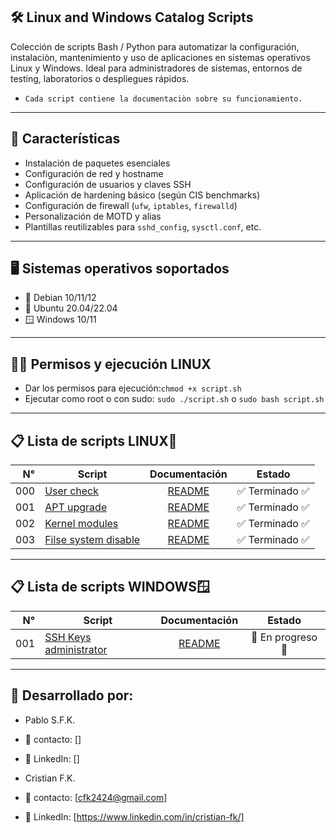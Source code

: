 ## 🛠️ Linux and Windows Catalog Scripts

Colección de scripts Bash / Python para automatizar la configuración, instalaciòn, mantenimiento y uso de aplicaciones en sistemas operativos Linux y Windows. 
Ideal para administradores de sistemas, entornos de testing, laboratorios o despliegues rápidos.
- `Cada script contiene la documentaciòn sobre su funcionamiento.`

---

## 📌 Características

- Instalación de paquetes esenciales
- Configuración de red y hostname
- Configuración de usuarios y claves SSH
- Aplicación de hardening básico (según CIS benchmarks)
- Configuración de firewall (`ufw`, `iptables`, `firewalld`)
- Personalización de MOTD y alias
- Plantillas reutilizables para `sshd_config`, `sysctl.conf`, etc.

---

## 🖥️ Sistemas operativos soportados

- 🐧 Debian 10/11/12
- 🐧 Ubuntu 20.04/22.04
- 🪟 Windows 10/11

---

## 🤚🏽 Permisos y ejecución LINUX

- Dar los permisos para ejecución:`chmod +x script.sh`
- Ejecutar como root o con sudo: `sudo ./script.sh` o `sudo bash script.sh`

---

## 📋 Lista de scripts LINUX🐧

| N° | Script | Documentación | Estado |
|---:|---------------|:-------------:|:----:|
| 000|[User check](Linux/000-user-check.sh) | [README](Linux/Docs/000-user-check.md) | ✅ Terminado ✅ |
| 001|[APT upgrade](Linux/001-apt-upgrade.sh) | [README](Linux/Docs/001-apt-upgrade.md) | ✅ Terminado ✅ |
| 002|[Kernel modules](Linux/002-mod-kernel.sh) | [README](Linux/Docs/002-mod-kernel.md) | ✅ Terminado ✅ |
| 003|[Filse system disable](Linux/003-filesystems-disable.sh) | [README](Linux/Docs/003-filesystems-disable.md) | ✅ Terminado ✅ |

---

## 📋 Lista de scripts WINDOWS🪟

| N° | Script | Documentación | Estado |
|---:|---------------|:-------------:|:----:|
| 001| [SSH Keys administrator](Windows/ssh_keys.py) | [README](Windows/Docs/ssh_keys.md) | 🚧 En progreso 🚧 |



---


## 🙋 Desarrollado por:

- Pablo S.F.K.
- 📧 contacto: []
- 🔗 LinkedIn: []

- Cristian F.K.
- 📧 contacto: [cfk2424@gmail.com]
- 🔗 LinkedIn: [https://www.linkedin.com/in/cristian-fk/] 
